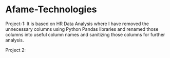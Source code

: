 # Afame-Technologies

Project-1:
It is based on HR Data Analysis where I have removed the unnecessary columns using Python Pandas libraries and renamed those columns into useful column names and sanitizing those columns for further analysis.

Project 2:
